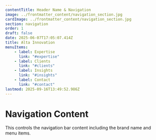 ```yaml
---
contentTitle: Header Name & Navigation
image: ../frontmatter_content/navigation_section.jpg
cardImage: ../frontmatter_content/navigation_section.jpg
section: navigation
order: 1
draft: false
date: 2025-06-07T17:05:07.414Z
title: Alta Innovation
menuItems:
    - label: Expertise
      link: "#expertise"
    - label: Clients
      link: "#clients"
    - label: Insights
      link: "#insights"
    - label: Contact
      link: "#contact"
lastmod: 2025-09-16T13:49:52.986Z
---
```


# Navigation Content

This controls the navigation bar content including the brand name and menu items.
